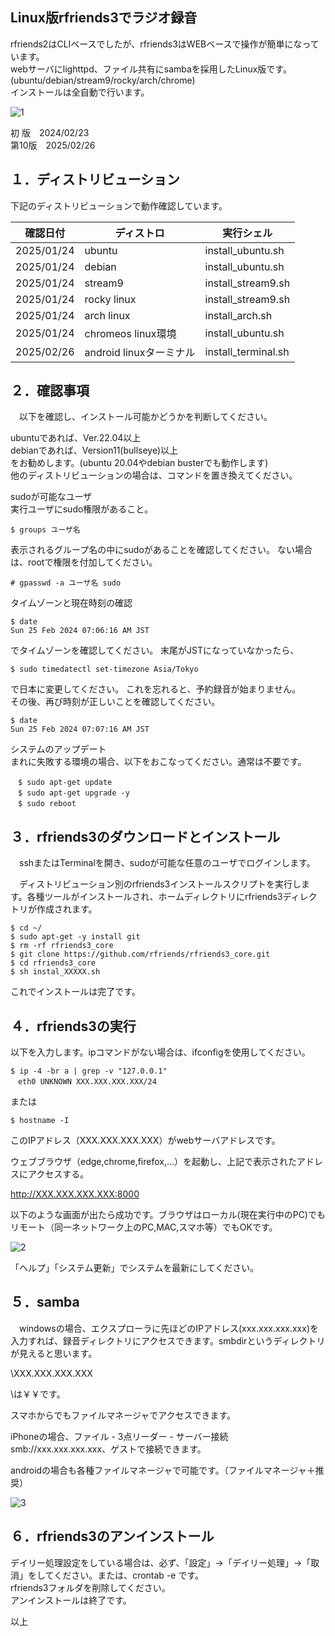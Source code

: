 ## Linux版rfriends3でラジオ録音  
  
rfriends2はCLIベースでしたが、rfriends3はWEBベースで操作が簡単になっています。  
webサーバにlighttpd、ファイル共有にsambaを採用したLinux版です。(ubuntu/debian/stream9/rocky/arch/chrome)  
インストールは全自動で行います。  
     
![1](https://github.com/user-attachments/assets/38b186a6-e203-43b2-a2d9-27e2d07aae42)
  
初 版　2024/02/23  
第10版　2025/02/26  
  
## １．ディストリビューション  

下記のディストリビューションで動作確認しています。  
  
|確認日付|ディストロ|実行シェル|    
|---|---|---|  
|2025/01/24|ubuntu|install_ubuntu.sh|  
|2025/01/24|debian|install_ubuntu.sh|  
|2025/01/24|stream9|install_stream9.sh|  
|2025/01/24|rocky linux|install_stream9.sh|  
|2025/01/24|arch linux|install_arch.sh|   
|2025/01/24|chromeos linux環境|install_ubuntu.sh|   
|2025/02/26|android linuxターミナル|install_terminal.sh|  
  
## ２．確認事項  
  
　以下を確認し、インストール可能かどうかを判断してください。  
  
ubuntuであれば、Ver.22.04以上  
debianであれば、Version11(bullseye)以上  
をお勧めします。(ubuntu 20.04やdebian busterでも動作します)  
他のディストリビューションの場合は、コマンドを置き換えてください。  
  
sudoが可能なユーザ  
実行ユーザにsudo権限があること。  
```  
$ groups ユーザ名  
```  
表示されるグループ名の中にsudoがあることを確認してください。 ない場合は、rootで権限を付加してください。  
```  
# gpasswd -a ユーザ名 sudo  
```  
タイムゾーンと現在時刻の確認  
```  
$ date  
Sun 25 Feb 2024 07:06:16 AM JST  
```  
でタイムゾーンを確認してください。 末尾がJSTになっていなかったら、   
```  
$ sudo timedatectl set-timezone Asia/Tokyo   
```  
で日本に変更してください。 これを忘れると、予約録音が始まりません。  
その後、再び時刻が正しいことを確認してください。  
```  
$ date  
Sun 25 Feb 2024 07:07:16 AM JST  
```  
システムのアップデート  
まれに失敗する環境の場合、以下をおこなってください。通常は不要です。  
```  
　$ sudo apt-get update  
　$ sudo apt-get upgrade -y  
　$ sudo reboot  
```  
## ３．rfriends3のダウンロードとインストール  
  
　sshまたはTerminalを開き、sudoが可能な任意のユーザでログインします。  
  
　ディストリビューション別のrfriends3インストールスクリプトを実行します。各種ツールがインストールされ、ホームディレクトリにrfriends3ディレクトリが作成されます。  
  
```  
$ cd ~/
$ sudo apt-get -y install git  
$ rm -rf rfriends3_core   
$ git clone https://github.com/rfriends/rfriends3_core.git  
$ cd rfriends3_core  
$ sh instal_XXXXX.sh  
```  
  
これでインストールは完了です。  
  
## ４．rfriends3の実行  
  
以下を入力します。ipコマンドがない場合は、ifconfigを使用してください。  
```  
$ ip -4 -br a | grep -v "127.0.0.1"  
　eth0 UNKNOWN XXX.XXX.XXX.XXX/24  
```  
または  
```  
$ hostname -I  
```  
このIPアドレス（XXX.XXX.XXX.XXX）がwebサーバアドレスです。  
  
ウェブブラウザ（edge,chrome,firefox,...）を起動し、上記で表示されたアドレスにアクセスする。  
  
http://XXX.XXX.XXX.XXX:8000  
  
以下のような画面が出たら成功です。ブラウザはローカル(現在実行中のPC)でもリモート（同一ネットワーク上のPC,MAC,スマホ等）でもOKです。  
  
![2](https://github.com/user-attachments/assets/c4cc72cc-659c-4c29-bbfe-3f4951b9556c)
  
「ヘルプ」「システム更新」でシステムを最新にしてください。  
  
## ５．samba  
  
　windowsの場合、エクスプローラに先ほどのIPアドレス(xxx.xxx.xxx.xxx)を入力すれば、録音ディレクトリにアクセスできます。smbdirというディレクトリが見えると思います。  
  
\\XXX.XXX.XXX.XXX  
  
\\は￥￥です。  
  
スマホからでもファイルマネージャでアクセスできます。  
  
iPhoneの場合、ファイル - 3点リーダー - サーバー接続smb://xxx.xxx.xxx.xxx、ゲストで接続できます。  
  
androidの場合も各種ファイルマネージャで可能です。（ファイルマネージャ＋推奨）  
  
![3](https://github.com/user-attachments/assets/d504cf68-0a3a-4701-92e5-199300647398)  
  
## ６．rfriends3のアンインストール  
  
デイリー処理設定をしている場合は、必ず、「設定」->「デイリー処理」->「取消」をしてください。または、crontab -e です。  
rfriends3フォルダを削除してください。  
アンインストールは終了です。  
  
  

以上  
